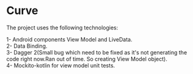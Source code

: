 # Curve

The project uses the following technologies:

1- Android components View Model and LiveData.<br />
2- Data Binding.<br />
3- Dagger 2(Small bug which need to be fixed as it's not generating the code right now.Ran out of time. So creating View Model object).<br />
4- Mockito-kotlin for view model unit tests.<br />
